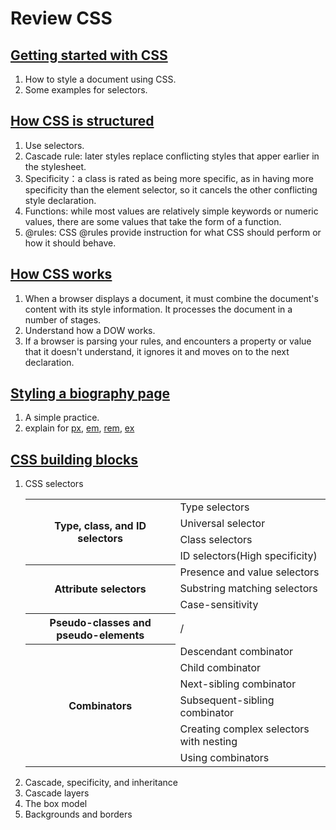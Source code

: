 <h1>Review CSS</h1>

<h2><a href="https://developer.mozilla.org/en-US/docs/Learn/CSS/First_steps/Getting_started">Getting started with CSS</a></h2>
<ol>
<li>How to style a document using CSS.</li>
<li>Some examples for selectors.</li>
</ol>

<h2><a href="https://developer.mozilla.org/en-US/docs/Learn/CSS/First_steps/How_CSS_is_structured">How CSS is structured</a></h2>
<ol>
<li>Use selectors.</li>
<li>Cascade rule: later styles replace conflicting styles that apper earlier in the stylesheet.</li>
<li>Specificity：a class is rated as being more specific, as in having more specificity than the element selector, so it cancels the other conflicting style declaration.</li>
<li>Functions: while most values are relatively simple keywords or numeric values, there are some values that take the form of a function.</li>
<li>@rules: CSS @rules provide instruction for what CSS should perform or how it should behave.</li>
</ol>


<h2><a href="https://developer.mozilla.org/en-US/docs/Learn/CSS/First_steps/How_CSS_works">How CSS works</a></h2>
<ol>
<li>When a browser displays a document, it must combine the document's content with its style information. It processes the document in a number of stages.</li>
<li>Understand how a DOW works.</li>
<li>If a browser is parsing your rules, and encounters a property or value that it doesn't understand, it ignores it and moves on to the next declaration.</li>
</ol>

<h2><a href="https://developer.mozilla.org/en-US/docs/Learn/CSS/First_steps/Styling_a_biography_page">Styling a biography page</a></h2>
<ol>
<li>A simple practice.</li>
<li>explain for <a href="https://developer.mozilla.org/en-US/docs/Web/CSS/font-size#pixels">px</a>, <a href="https://developer.mozilla.org/en-US/docs/Web/CSS/font-size#ems">em</a>, <a href="https://developer.mozilla.org/en-US/docs/Web/CSS/font-size#rems">rem</a>, <a href="https://developer.mozilla.org/en-US/docs/Web/CSS/font-size#ex">ex</a></li>
</ol>


<h2><a href="https://developer.mozilla.org/en-US/docs/Learn/CSS/Building_blocks">CSS building blocks</a></h2>

<ol>
<li>CSS selectors</li>
<table>
    <tr>
        <th rowspan="4">Type, class, and ID selectors</th>
        <td>Type selectors</td>
    </tr>
    <tr>
        <td>Universal selector</td>
    </tr>
    <tr>
        <td>Class selectors</td>
    </tr>
    <tr>
        <td>ID selectors(High specificity)</td>
    </tr>
    <tr>
        <th rowspan="3">Attribute selectors</th>
        <td>Presence and value selectors</td>
    </tr>
    <tr>
        <td>Substring matching selectors</td>
    </tr>
    <tr>
        <td>Case-sensitivity</td>
    </tr>
    <tr>
        <th rowspan="1">Pseudo-classes and pseudo-elements</th>
        <td>/</td>
    </tr>
    <tr>
        <th rowspan="6">Combinators</th>
        <td>Descendant combinator</td>
    </tr>
    <tr>
        <td>Child combinator</td>
    </tr>
    <tr>
        <td>Next-sibling combinator</td>
    </tr>
    <tr>
        <td>Subsequent-sibling combinator</td>
    </tr>
    <tr>
        <td>Creating complex selectors with nesting</td>
    </tr>
    <tr>
        <td>Using combinators</td>
    </tr>
</table>
<li>Cascade, specificity, and inheritance</li>
<li>Cascade layers</li>
<li>The box model</li>
<li>Backgrounds and borders</li>
</ol>
